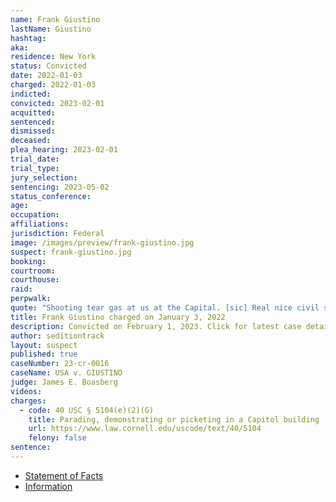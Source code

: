 ```yaml
---
name: Frank Giustino
lastName: Giustino
hashtag:
aka:
residence: New York
status: Convicted
date: 2022-01-03
charged: 2022-01-03
indicted:
convicted: 2023-02-01
acquitted:
sentenced:
dismissed:
deceased:
plea_hearing: 2023-02-01
trial_date:
trial_type:
jury_selection:
sentencing: 2023-05-02
status_conference:
age:
occupation:
affiliations:
jurisdiction: Federal
image: /images/preview/frank-giustino.jpg
suspect: frank-giustino.jpg
booking:
courtroom:
courthouse:
raid:
perpwalk:
quote: "Shooting tear gas at us at the Capital. [sic] Real nice civil servants."
title: Frank Giustino charged on January 3, 2022
description: Convicted on February 1, 2023. Click for latest case details.
author: seditiontrack
layout: suspect
published: true
caseNumber: 23-cr-0016
caseName: USA v. GIUSTINO
judge: James E. Boasberg
videos:
charges:
  - code: 40 USC § 5104(e)(2)(G)
    title: Parading, demonstrating or picketing in a Capitol building
    url: https://www.law.cornell.edu/uscode/text/40/5104
    felony: false
sentence:
---
```


- [Statement of Facts](https://www.justice.gov/usao-dc/case-multi-defendant/file/1481246/download)
- [Information](https://storage.courtlistener.com/recap/gov.uscourts.dcd.250922/gov.uscourts.dcd.250922.31.0.pdf)
